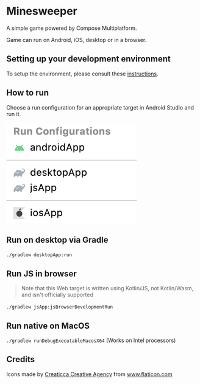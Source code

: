 # Minesweeper

A simple game powered by Compose Multiplatform.

Game can run on Android, iOS, desktop or in a browser.

## Setting up your development environment

To setup the environment, please consult these [instructions](https://github.com/JetBrains/compose-multiplatform-template#setting-up-your-development-environment).

## How to run 

Choose a run configuration for an appropriate target in Android Studio and run it.

![run-configurations.png](run-configurations.png)

## Run on desktop via Gradle

`./gradlew desktopApp:run`

## Run JS in browser

> Note that this Web target is written using Kotlin/JS, not Kotlin/Wasm, and isn't officially supported

`./gradlew jsApp:jsBrowserDevelopmentRun`

## Run native on MacOS
`./gradlew runDebugExecutableMacosX64` (Works on Intel processors)

## Credits
<div>Icons made by <a href="https://www.flaticon.com/authors/creaticca-creative-agency" title="Creaticca Creative Agency">Creaticca Creative Agency</a> from <a href="https://www.flaticon.com/" title="Flaticon">www.flaticon.com</a></div>